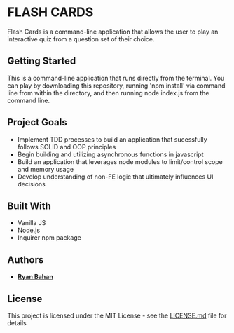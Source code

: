 # FLASH CARDS

Flash Cards is a command-line application that allows the user to play an interactive quiz from a question set of their choice.

## Getting Started

This is a command-line application that runs directly from the terminal. You can play by downloading this repository, running 'npm install' via command line from within the directory, and then running node index.js from the command line. 

## Project Goals

* Implement TDD processes to build an application that sucessfully follows SOLID and OOP principles
* Begin building and utilizing asynchronous functions in javascript
* Build an application that leverages node modules to limit/control scope and memory usage
* Develop understanding of non-FE logic that ultimately influences UI decisions

## Built With

* Vanilla JS
* Node.js
* Inquirer npm package

## Authors

* **[Ryan Bahan](https://github.com/ryanbahan)**


## License

This project is licensed under the MIT License - see the [LICENSE.md](LICENSE.md) file for details
